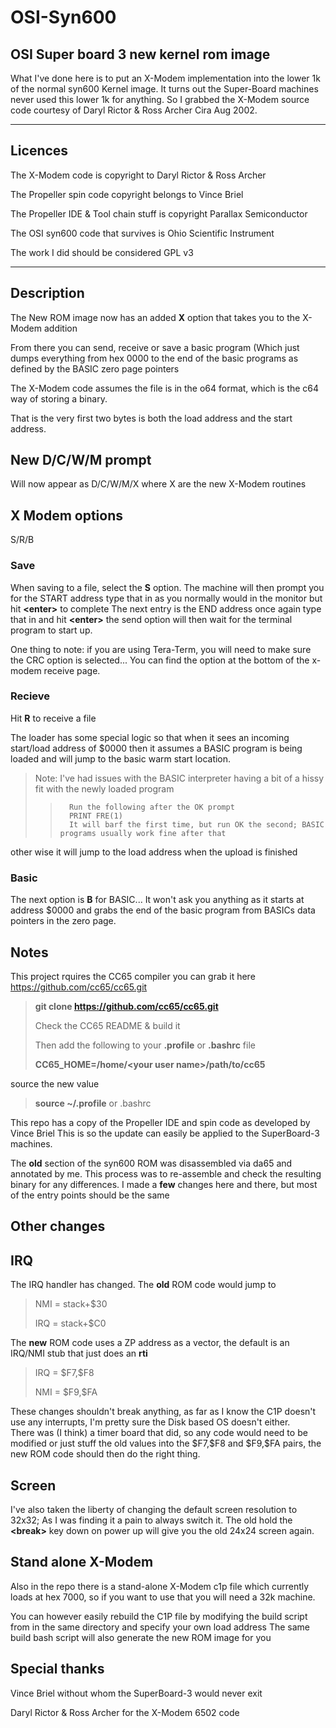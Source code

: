 # OSI-Syn600

## OSI Super board 3 new kernel rom image

What I've done here is to put an X-Modem implementation into the lower 1k of the normal syn600 Kernel image.
It turns out the Super-Board machines never used this lower 1k for anything.
So I grabbed the X-Modem source code courtesy of Daryl Rictor & Ross Archer Cira Aug 2002.

---

## Licences

The X-Modem code is copyright to  Daryl Rictor & Ross Archer

The Propeller spin code copyright belongs to Vince Briel

The Propeller IDE & Tool chain stuff is copyright Parallax Semiconductor

The OSI syn600 code that survives is Ohio Scientific Instrument

The work I did should be considered GPL v3

---

## Description

The New ROM image now has an added **X** option that takes you to the X-Modem addition

From there you can send, receive or save a basic program (Which just dumps everything from hex 0000 to the end of the basic programs as 
defined by the BASIC zero page pointers

The X-Modem code assumes the file is in the o64 format, which is the c64 way of storing a binary.

That is the very first two bytes is both the load address and the start address.

## New D/C/W/M prompt

Will now appear as D/C/W/M/X where X are the new X-Modem routines 

## X  Modem options

S/R/B

### Save

When saving to a file, select the **S** option. The machine will then prompt you for the START address
type that in as you normally would in the monitor but hit **\<enter\>** to complete
The next entry is the END address once again type that in and hit **\<enter\>**
the send option will then wait for the terminal program to start up.

One thing to note: if you are using Tera-Term, you will need to make sure the CRC option is selected... 
You can find the option at the bottom of the x-modem receive page.

### Recieve

Hit **R** to receive a file 

The loader has some special logic so that when it sees an incoming start/load address of $0000 then it assumes a 
BASIC program is being loaded and will jump to the basic warm start location.

> Note:  I've had issues with the BASIC interpreter having a bit of a hissy fit with the newly loaded program
> 
> >       Run the following after the OK prompt  
> >       PRINT FRE(1)
> >       It will barf the first time, but run OK the second; BASIC programs usually work fine after that

other wise it will jump to the load address when the upload is finished

### Basic

The next option is **B** for BASIC... It won't ask you anything as it starts at address $0000 and grabs 
the end of the basic program from BASICs data pointers in the zero page.

## Notes

This project rquires the CC65 compiler you can grab it here https://github.com/cc65/cc65.git

> **git clone https://github.com/cc65/cc65.git** </br>
> 
> Check the CC65 README & build it </br>
> 
> Then add the following to your **.profile** or **.bashrc** file </br>
> 
> **CC65_HOME=/home/\<your user name\>/path/to/cc65** </br>

source the new value </br>

> **source ~/.profile**  or .bashrc </br>

This repo has a copy of the Propeller IDE and spin code as developed by Vince Briel
This is so the update can easily be applied to the SuperBoard-3 machines. 

The **old** section of the syn600 ROM was disassembled via da65 and annotated by me.
This process was to re-assemble and check the resulting binary for any differences.
I made a **few** changes here and there, but most of the entry points should be the same



## Other changes

## IRQ

The IRQ handler has changed. The **old** ROM code would jump to 

> NMI = stack+\$30</br>
> 
> IRQ = stack+\$C0</br>

The **new** ROM code uses a ZP address as a vector, the default is an IRQ/NMI stub that just does an **rti**

> IRQ = \$F7,\$F8</br>
> 
> NMI = \$F9,\$FA</br>

These changes shouldn't break anything, as far as I know the C1P doesn't use any interrupts, I'm pretty sure the Disk based OS doesn't either.  
There was (I think) a timer board that did, so any code would need to be modified or just stuff the old values into 
the \$F7,\$F8 and \$F9,\$FA pairs, the new ROM code should then do the right thing.

## Screen

I've also taken the liberty of changing the default screen resolution to 32x32; As I was finding it a pain to always switch it. 
The old hold the **\<break\>** key down on power up will give you the old 24x24 screen again. 

## Stand alone X-Modem

Also in the repo there is a stand-alone X-Modem c1p file which currently loads at hex 7000, so if you want to use that you will 
need a 32k machine.

You can however easily rebuild the C1P file by modifying the build script from in the same directory and specify your own load address
The same build bash script will also generate the new ROM image for you

## Special thanks

Vince Briel without whom the SuperBoard-3 would never exit

Daryl Rictor & Ross Archer for the X-Modem 6502 code
